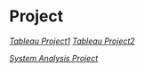 # Project
*[Tableau Project1](https://public.tableau.com/app/profile/punnakan.punsiri/viz/project_17290244924750/Story1)*
*[Tableau Project2](https://public.tableau.com/app/profile/punnakan.punsiri/viz/project_17290244924750/Dashboard)*

*[System Analysis Project](https://drive.google.com/file/d/1ZaiW728AWlMkWxoXzvP-xOuITUShBVpG/view?usp=sharing)*

